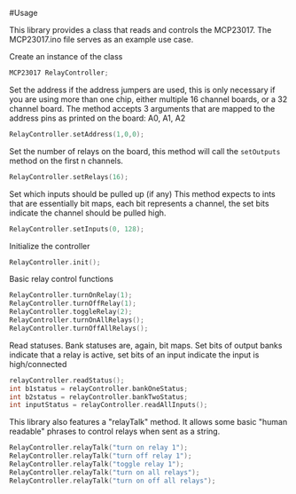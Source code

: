 #Usage

This library provides a class that reads and controls the MCP23017. The MCP23017.ino file serves as an example use case.

Create an instance of the class
```cpp
MCP23017 RelayController;
```

Set the address if the address jumpers are used, this is only necessary if you are using more than one chip, either multiple 16 channel boards, or a 32 channel board.
The method accepts 3 arguments that are mapped to the address pins as printed on the board: A0, A1, A2
```cpp
RelayController.setAddress(1,0,0);
```

Set the number of relays on the board, this method will call the `setOutputs` method on the first n channels.
```cpp
RelayController.setRelays(16);
```

Set which inputs should be pulled up (if any)
This method expects to ints that are essentially bit maps, each bit represents a channel, the set bits indicate the channel should be pulled high.
```cpp
RelayController.setInputs(0, 128);
```

Initialize the controller
```cpp
RelayController.init();
```

Basic relay control functions
```cpp
RelayController.turnOnRelay(1);
RelayController.turnOffRelay(1);
RelayController.toggleRelay(2);
RelayController.turnOnAllRelays();
RelayController.turnOffAllRelays();
```

Read statuses. Bank statuses are, again, bit maps. Set bits of output banks indicate that a relay is active, set bits of an input indicate the input is high/connected
```cpp
relayController.readStatus();
int b1status = relayController.bankOneStatus;
int b2status = relayController.bankTwoStatus;
int inputStatus = relayController.readAllInputs();
```

This library also features a "relayTalk" method. It allows some basic "human readable" phrases to control relays when sent as a string.

```cpp
RelayController.relayTalk("turn on relay 1");
RelayController.relayTalk("turn off relay 1");
RelayController.relayTalk("toggle relay 1");
RelayController.relayTalk("turn on all relays");
RelayController.relayTalk("turn on off all relays");
```
